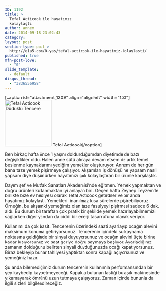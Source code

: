 ```yaml
---
ID: 1192
title: >
  Tefal Acticook ile hayatımız
  kolaylaştı
author: annem
date: 2014-09-18 23:02:43
category:
layout: post
section-type: post >
  http://e1a5.com/0-yas/tefal-acticook-ile-hayatimiz-kolaylasti/
published: true
mfn-post-love:
  - "0"
slide_template:
  - default
disqus_thread:
  - "3836556958"
---
```

[caption id="attachment_1209" align="alignleft" width="150"]<a href="http://e1a5.com/wp-content/uploads/2014/09/tefal_acticook1.jpg"><img class="wp-image-1209 size-thumbnail" src="http://e1a5.com/wp-content/uploads/2014/09/tefal_acticook1-150x150.jpg" alt="Tefal Acticook Düdüklü Tencere" width="150" height="150" /></a> Tefal Acticook[/caption]

Ben birkaç hafta önce 1 yaşını doldurduğumdan diyetimde de bazı değişiklikler oldu. Halen anne sütü almaya devam etsem de artık temel beslenme kaynaklarımı yediğim yemekler oluşturuyor. Annem de her gün bana taze yemek pişirmeye çalışıyor. Akşamları iş dönüşü ne yapsam nasıl yapsam diye düşünürken hayatımızı çok kolaylaştıran bir ürünle karşılaştık.

Dayım şef ve Mutfak Sanatları Akademisi’nde eğitmen. Yemek yapmaktan ve doğru ürünleri kullanmaktan iyi anlayan biri. Geçen hafta Zeynep Teyzem’le birlikte bize ev hediyesi olarak Tefal Acticook getirdiler ve bir anda hayatımız kolaylaştı. Yemekleri  inanılmaz kısa sürelerde pişirebiliyoruz. Örneğin, bu akşamki yemeğimiz olan taze fasulyeyi pişirmesi sadece 6 dak. aldı. Bu durum bir taraftan çok pratik bir şekilde yemek hazırlayabilmemizi sağlarken diğer yandan da ciddi bir enerji tasarrufuna olanak veriyor.

Kullanımı da çok basit. Tencerenin üzerindeki saati ayarlayıp ocağın alevini maksimum konuma getiriyorsunuz. Tencerenin içindeki su kaynama noktasına geldiğinde bir sinyal duyuyorsunuz ve ocağın alevini üçte birine kadar kısıyorsunuz ve saat geriye doğru saymaya başlıyor. Ayarladığınız zamanın dolduğunu belirten sinyali duyduğunuzda ocağı kapatıyorsunuz. Biraz bekleyip buhar tahliyesi yaptıktan sonra kapağı açıyorsunuz ve yemeğiniz hazır.

Şu anda bilemediğimiz durum tencerenin kullanımla performansından bir şey kaybedip kaybetmeyeceği. Kapakta bulunan lastiği bulaşık makinesinde yıkamayarak ömrünü uzun tutmaya çalışıyoruz. Zaman içinde bununla da ilgili sizleri bilgilendireceğiz.
